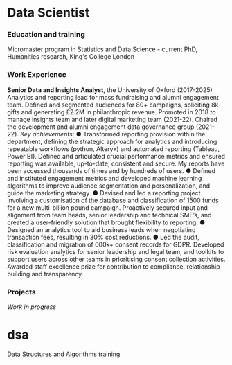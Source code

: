 # Data Scientist

### Education and training
Micromaster program in Statistics and Data Science - current
PhD, Humanities research, King's College London

### Work Experience
<b>Senior Data and Insights Analyst</b>, the University of Oxford (2017-2025)
Analytics and reporting lead for mass fundraising and alumni engagement team. Defined and segmented audiences for 80+ campaigns, soliciting 8k gifts and generating £2.2M in philanthropic revenue. Promoted in 2018 to manage insights team and later digital marketing team (2021-22). Chaired the development and alumni engagement data governance group (2021-22).
<i>Key achievements:</i>
●	Transformed reporting provision within the department, defining the strategic approach for analytics and introducing repeatable workflows (python, Alteryx) and automated reporting (Tableau, Power BI). Defined and articulated crucial performance metrics and ensured reporting was available, up-to-date, consistent and secure. My reports have been accessed thousands of times and by hundreds of users.
●	Defined and instituted engagement metrics and developed machine learning algorithms to improve audience segmentation and personalization, and guide the marketing strategy.
●	Devised and led a reporting project involving a customisation of the database and classification of 1500 funds for a new multi-billion pound campaign. Proactively secured input and alignment from team heads, senior leadership and technical SME’s, and created a user-friendly solution that brought flexibility to reporting.
●	Designed an analytics tool to aid business leads when negotiating transaction fees, resulting in 30% cost reductions.
●	Led the audit, classification and migration of 600k+ consent records for GDPR. Developed risk evaluation analytics for senior leadership and legal team, and toolkits to support users across other teams in prioritising consent collection activities. Awarded staff excellence prize for contribution to compliance, relationship building and transparency.


### Projects
<i>Work in progress</i>

# dsa
Data Structures and Algorithms training
